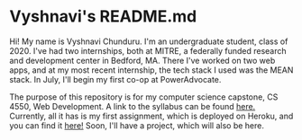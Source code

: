 # Vyshnavi's README.md

Hi! My name is Vyshnavi Chunduru. I'm an undergraduate student, class of 2020. I've had two internships, both at MITRE, a federally funded research and development center in Bedford, MA. There I've worked on two web apps, and at my most recent internship, the tech stack I used was the MEAN stack. In July, I'll begin my first co-op at PowerAdvocate.

The purpose of this repository is for my computer science capstone, CS 4550, Web Development. A link to the syllabus can be found [here.](http://portal-cs5610online.rhcloud.com/#/) Currently, all it has is my first assignment, which is deployed on Heroku, and you can find it [here!](https://webdev-1summer-2017.herokuapp.com/) Soon, I'll have a project, which will also be here.
